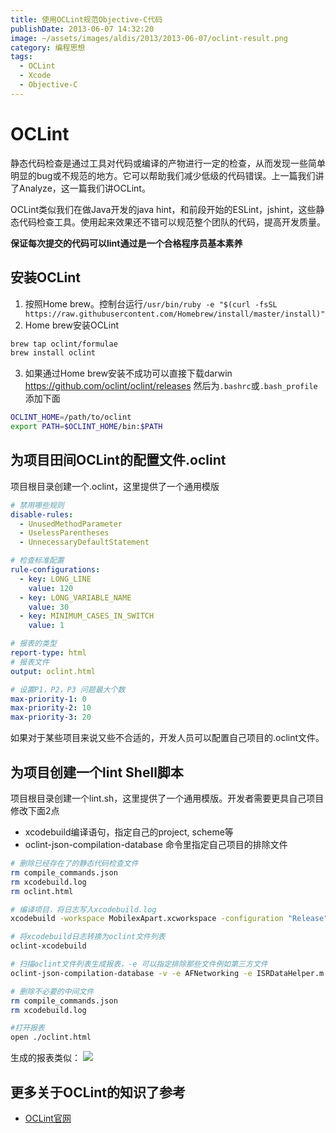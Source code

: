 ```yaml
---
title: 使用OCLint规范Objective-C代码
publishDate: 2013-06-07 14:32:20
image: ~/assets/images/aldis/2013/2013-06-07/oclint-result.png
category: 编程思想
tags:
  - OCLint
  - Xcode
  - Objective-C
---
```


# OCLint

静态代码检查是通过工具对代码或编译的产物进行一定的检查，从而发现一些简单明显的bug或不规范的地方。它可以帮助我们减少低级的代码错误。上一篇我们讲了Analyze，这一篇我们讲OCLint。

OCLint类似我们在做Java开发的java hint，和前段开始的ESLint，jshint，这些静态代码检查工具。使用起来效果还不错可以规范整个团队的代码，提高开发质量。

**保证每次提交的代码可以lint通过是一个合格程序员基本素养**

## 安装OCLint

1. 按照Home brew。控制台运行`/usr/bin/ruby -e "$(curl -fsSL https://raw.githubusercontent.com/Homebrew/install/master/install)"`
2. Home brew安装OCLint

```bash
brew tap oclint/formulae
brew install oclint
```

3. 如果通过Home brew安装不成功可以直接下载darwin https://github.com/oclint/oclint/releases
   然后为`.bashrc`或`.bash_profile`添加下面

```bash
OCLINT_HOME=/path/to/oclint
export PATH=$OCLINT_HOME/bin:$PATH
```

<!-- more -->

## 为项目田间OCLint的配置文件.oclint

项目根目录创建一个.oclint，这里提供了一个通用模版

```yaml
# 禁用哪些规则
disable-rules:
  - UnusedMethodParameter
  - UselessParentheses
  - UnnecessaryDefaultStatement

# 检查标准配置
rule-configurations:
  - key: LONG_LINE
    value: 120
  - key: LONG_VARIABLE_NAME
    value: 30
  - key: MINIMUM_CASES_IN_SWITCH
    value: 1

# 报表的类型
report-type: html
# 报表文件
output: oclint.html

# 设置P1，P2，P3 问题最大个数
max-priority-1: 0
max-priority-2: 10
max-priority-3: 20
```

如果对于某些项目来说又些不合适的，开发人员可以配置自己项目的.oclint文件。

## 为项目创建一个lint Shell脚本

项目根目录创建一个lint.sh，这里提供了一个通用模版。开发者需要更具自己项目修改下面2点

- xcodebuild编译语句，指定自己的project, scheme等
- oclint-json-compilation-database 命令里指定自己项目的排除文件

```bash
# 删除已经存在了的静态代码检查文件
rm compile_commands.json
rm xcodebuild.log
rm oclint.html

# 编译项目，将日志写入xcodebuild.log
xcodebuild -workspace MobilexApart.xcworkspace -configuration "Release" -scheme "Cross" -sdk iphoneos BUILD_DIR="./build" clean build | tee xcodebuild.log

# 将xcodebuild日志转换为oclint文件列表
oclint-xcodebuild

# 扫描oclint文件列表生成报表，-e 可以指定排除那些文件例如第三方文件
oclint-json-compilation-database -v -e AFNetworking -e ISRDataHelper.m -e ShareSDK -e IflyMSC -e SSZipArchive -e iFlyLivenessDetectionLib -e Library/Developer/Xcode -e FMDB -e IATConfig

# 删除不必要的中间文件
rm compile_commands.json
rm xcodebuild.log

#打开报表
open ./oclint.html
```

生成的报表类似：
![](~/assets/images/aldis/2013/2013-06-07/oclint-result.png)

## 更多关于OCLint的知识了参考

- [OCLint官网](http://docs.oclint.org/en/stable/index.html)
